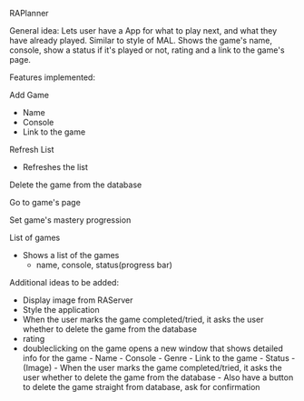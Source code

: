 RAPlanner

General idea:
Lets user have a App for what to play next, and what they have already played. Similar to style of MAL.
Shows the game's name, console, show a status if it's played or not, rating and a link to the game's page.

Features implemented:

Add Game
- Name
- Console
- Link to the game

Refresh List
- Refreshes the list

Delete the game from the database

Go to game's page

Set game's mastery progression

List of games 
- Shows a list of the games
	* name, console, status(progress bar) 
	

Additional ideas to be added:
- Display image from RAServer
- Style the application
- When the user marks the game completed/tried, it asks the user whether to delete the game from the database
- rating
- doubleclicking on the game opens a new window that shows detailed info for the game
		- Name
		- Console
		- Genre
		- Link to the game
		- Status
		- (Image)
		- When the user marks the game completed/tried, it asks the user whether to delete the game from the database
		- Also have a button to delete the game straight from database, ask for confirmation
